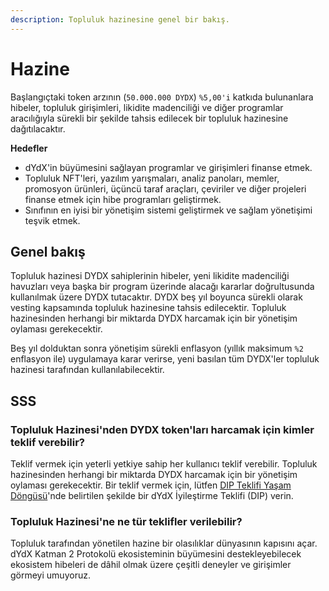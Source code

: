 ```yaml
---
description: Topluluk hazinesine genel bir bakış.
---
```


# Hazine

Başlangıçtaki token arzının (`50.000.000 DYDX`) `%5,00'i` katkıda bulunanlara hibeler, topluluk girişimleri, likidite madenciliği ve diğer programlar aracılığıyla sürekli bir şekilde tahsis edilecek bir topluluk hazinesine dağıtılacaktır.

**Hedefler**

* dYdX'in büyümesini sağlayan programlar ve girişimleri finanse etmek.
* Topluluk NFT'leri, yazılım yarışmaları, analiz panoları, memler, promosyon ürünleri, üçüncü taraf araçları, çeviriler ve diğer projeleri finanse etmek için hibe programları geliştirmek.
* Sınıfının en iyisi bir yönetişim sistemi geliştirmek ve sağlam yönetişimi teşvik etmek.

## Genel bakış

Topluluk hazinesi DYDX sahiplerinin hibeler, yeni likidite madenciliği havuzları veya başka bir program üzerinde alacağı kararlar doğrultusunda kullanılmak üzere DYDX tutacaktır. DYDX beş yıl boyunca sürekli olarak vesting kapsamında topluluk hazinesine tahsis edilecektir. Topluluk hazinesinden herhangi bir miktarda DYDX harcamak için bir yönetişim oylaması gerekecektir.

Beş yıl dolduktan sonra yönetişim sürekli enflasyon (yıllık maksimum `%2` enflasyon ile) uygulamaya karar verirse, yeni basılan tüm DYDX'ler topluluk hazinesi tarafından kullanılabilecektir.

## SSS

### Topluluk Hazinesi'nden DYDX token'ları harcamak için kimler teklif verebilir?

Teklif vermek için yeterli yetkiye sahip her kullanıcı teklif verebilir. Topluluk hazinesinden herhangi bir miktarda DYDX harcamak için bir yönetişim oylaması gerekecektir. Bir teklif vermek için, lütfen [DIP Teklifi Yaşam Döngüsü](../voting-and-governance/dip-proposal-lifecycle.md)'nde belirtilen şekilde bir dYdX İyileştirme Teklifi (DIP) verin.

### Topluluk Hazinesi'ne ne tür teklifler verilebilir?

Topluluk tarafından yönetilen hazine bir olasılıklar dünyasının kapısını açar. dYdX Katman 2 Protokolü ekosisteminin büyümesini destekleyebilecek ekosistem hibeleri de dâhil olmak üzere çeşitli deneyler ve girişimler görmeyi umuyoruz.
